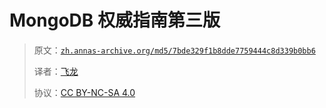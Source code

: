 # MongoDB 权威指南第三版

> 原文：[`zh.annas-archive.org/md5/7bde329f1b8dde7759444c8d339b0bb6`](https://zh.annas-archive.org/md5/7bde329f1b8dde7759444c8d339b0bb6)
> 
> 译者：[飞龙](https://github.com/wizardforcel)
> 
> 协议：[CC BY-NC-SA 4.0](http://creativecommons.org/licenses/by-nc-sa/4.0/)